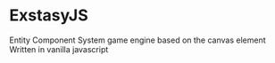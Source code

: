 # ExstasyJS
Entity Component System game engine based on the canvas element Written in vanilla javascript 
